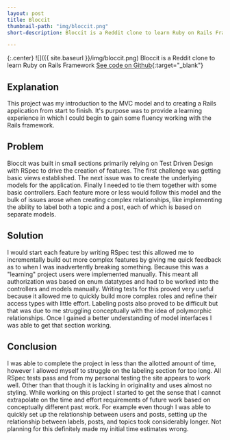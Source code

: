 ```yaml
---
layout: post
title: Bloccit
thumbnail-path: "img/bloccit.png"
short-description: Bloccit is a Reddit clone to learn Ruby on Rails Framework

---
```


{:.center}
![]({{ site.baseurl }}/img/bloccit.png)
Bloccit is a Reddit clone to learn Ruby on Rails Framework  [See code on Github](https://github.com/mikeMedis/blocipedia){:target="_blank"}

## Explanation

This project was my introduction to the MVC model and to creating a Rails application from start to finish. It's purpose was to provide a learning experience in which I could begin to gain some fluency working with the Rails framework.

## Problem

Bloccit was built in small sections primarily relying on Test Driven Design with RSpec to drive the creation of features. The first challenge was getting basic views established. The next issue was to create the underlying models for the application. Finally I needed to tie them together with some basic controllers. Each feature more or less would follow this model and the bulk of issues arose when creating complex relationships, like implementing the ability to label both a topic and a post, each of which is based on separate models.

## Solution

I would start each feature by writing RSpec test this allowed me to incrementally build out more complex features by giving me quick feedback as to when I was inadvertently breaking something. Because this was a "learning" project users were implemented manually. This meant all authorization was based on enum datatypes and had to be worked into the controllers and models manually. Writing tests for this proved very useful because it allowed me to quickly build more complex roles and refine their access types with little effort. Labeling posts also proved to be difficult but that was due to me struggling conceptually with the idea of polymorphic relationships. Once I gained a better understanding of model interfaces I was able to get that section working.

## Conclusion

I was able to complete the project in less than the allotted amount of time, however I allowed myself to struggle on the labeling section for too long. All RSpec tests pass and from my personal testing the site appears to work well. Other than that though it is lacking in originality and uses almost no styling. While working on this project I started to get the sense that I cannot extrapolate on the time and effort requirements of future work based on conceptually different past work. For example even though I was able to quickly set up the relationship between users and posts, setting up the relationship between labels, posts, and topics took considerably longer. Not planning for this definitely made my initial time estimates wrong.
